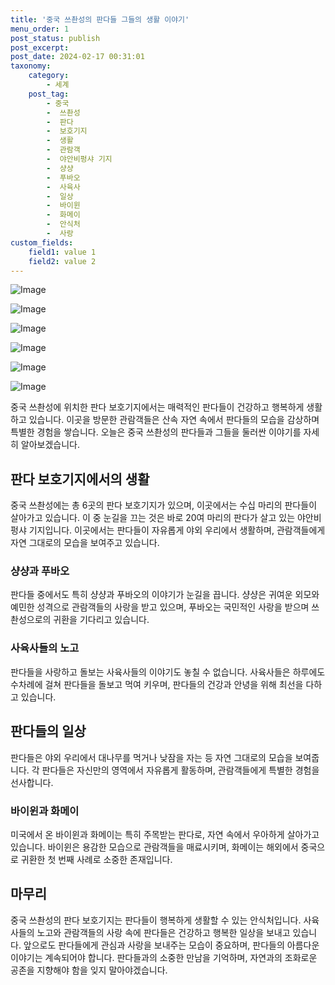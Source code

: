 ```yaml
---
title: '중국 쓰촨성의 판다들 그들의 생활 이야기'
menu_order: 1
post_status: publish
post_excerpt: 
post_date: 2024-02-17 00:31:01
taxonomy:
    category:
        - 세계
    post_tag:
        - 중국
        -  쓰촨성
        -  판다
        -  보호기지
        -  생활
        -  관람객
        -  야안비펑샤 기지
        -  샹샹
        -  푸바오
        -  사육사
        -  일상
        -  바이윈
        -  화메이
        -  안식처
        -  사랑
custom_fields:
    field1: value 1
    field2: value 2
---
```


![Image](https://imgnews.pstatic.net/image/028/2024/02/13/0002676610_001_20240213135708677.jpg?type=w647)

![Image](https://imgnews.pstatic.net/image/028/2024/02/13/0002676610_002_20240213135708705.jpg?type=w647)

![Image](https://imgnews.pstatic.net/image/028/2024/02/13/0002676610_003_20240213135708734.jpg?type=w647)

![Image](https://imgnews.pstatic.net/image/028/2024/02/13/0002676610_004_20240213135708759.jpg?type=w647)

![Image](https://imgnews.pstatic.net/image/028/2024/02/13/0002676610_005_20240213135708789.jpg?type=w647)

![Image](https://imgnews.pstatic.net/image/028/2024/02/13/0002676610_006_20240213135708817.jpg?type=w647)

중국 쓰촨성에 위치한 판다 보호기지에서는 매력적인 판다들이 건강하고 행복하게 생활하고 있습니다. 이곳을 방문한 관람객들은 산속 자연 속에서 판다들의 모습을 감상하며 특별한 경험을 쌓습니다. 오늘은 중국 쓰촨성의 판다들과 그들을 둘러싼 이야기를 자세히 알아보겠습니다.
## 판다 보호기지에서의 생활
중국 쓰촨성에는 총 6곳의 판다 보호기지가 있으며, 이곳에서는 수십 마리의 판다들이 살아가고 있습니다. 이 중 눈길을 끄는 것은 바로 20여 마리의 판다가 살고 있는 야안비펑샤 기지입니다. 이곳에서는 판다들이 자유롭게 야외 우리에서 생활하며, 관람객들에게 자연 그대로의 모습을 보여주고 있습니다.
### 샹샹과 푸바오
판다들 중에서도 특히 샹샹과 푸바오의 이야기가 눈길을 끕니다. 샹샹은 귀여운 외모와 예민한 성격으로 관람객들의 사랑을 받고 있으며, 푸바오는 국민적인 사랑을 받으며 쓰촨성으로의 귀환을 기다리고 있습니다.
### 사육사들의 노고
판다들을 사랑하고 돌보는 사육사들의 이야기도 놓칠 수 없습니다. 사육사들은 하루에도 수차례에 걸쳐 판다들을 돌보고 먹여 키우며, 판다들의 건강과 안녕을 위해 최선을 다하고 있습니다.
## 판다들의 일상
판다들은 야외 우리에서 대나무를 먹거나 낮잠을 자는 등 자연 그대로의 모습을 보여줍니다. 각 판다들은 자신만의 영역에서 자유롭게 활동하며, 관람객들에게 특별한 경험을 선사합니다.
### 바이윈과 화메이
미국에서 온 바이윈과 화메이는 특히 주목받는 판다로, 자연 속에서 우아하게 살아가고 있습니다. 바이윈은 용감한 모습으로 관람객들을 매료시키며, 화메이는 해외에서 중국으로 귀환한 첫 번째 사례로 소중한 존재입니다.
## 마무리
중국 쓰촨성의 판다 보호기지는 판다들이 행복하게 생활할 수 있는 안식처입니다. 사육사들의 노고와 관람객들의 사랑 속에 판다들은 건강하고 행복한 일상을 보내고 있습니다. 앞으로도 판다들에게 관심과 사랑을 보내주는 모습이 중요하며, 판다들의 아름다운 이야기는 계속되어야 합니다. 판다들과의 소중한 만남을 기억하며, 자연과의 조화로운 공존을 지향해야 함을 잊지 말아야겠습니다.
